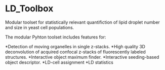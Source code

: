 # LD_Toolbox
Modular toolset for statistically relevant quantifiction of lipid droplet number and size in yeast cell populations.

The modular Pyhton toolset includes features for:
 
*Detection of moving organelles in single z-stacks. 
*High quality 3D deconvolution of acquired confocal z-stacks of fluorescently labeled structures. 
*Interactive object maximum finder. 
*Interactive seeding-based object descriptor. 
*LD-cell assignment
*LD statistics
